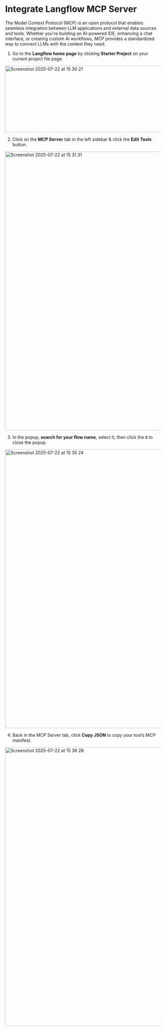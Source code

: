 # Integrate Langflow MCP Server

The Model Context Protocol (MCP) is an open protocol that enables seamless integration between LLM applications and external data sources and tools. Whether you're building an AI-powered IDE, enhancing a chat interface, or creating custom AI workflows, MCP provides a standardized way to connect LLMs with the context they need.

1. Go to the **Langflow home page** by clicking **Starter Project** on your current project file page. 
<img width="1430" height="215" alt="Screenshot 2025-07-22 at 15 30 21" src="https://github.com/user-attachments/assets/20e9c3d9-a6a7-4749-a6bd-ff8bd3266c66" />



2. Click on the **MCP Server** tab in the left sidebar & click the **Edit Tools** button.
<img width="1440" height="900" alt="Screenshot 2025-07-22 at 15 31 31" src="https://github.com/user-attachments/assets/5d3e8765-3d64-4895-818c-f853a94bf7e2" />



3. In the popup, **search for your flow name**, select it, then click the **`X`** to close the popup.
<img width="1440" height="900" alt="Screenshot 2025-07-22 at 15 35 24" src="https://github.com/user-attachments/assets/0d4cbee1-10af-4520-8a11-fc20b9aa9397" />



4. Back in the MCP Server tab, click **Copy JSON** to copy your tool’s MCP manifest.
<img width="1440" height="900" alt="Screenshot 2025-07-22 at 15 36 28" src="https://github.com/user-attachments/assets/9465f9d4-a1a3-40c1-ba5d-72964db2c6ae" />

